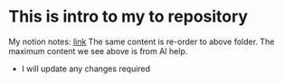 # This is intro to my to repository
My notion notes: [link](https://www.notion.so/BizTalk-28498884d4a480629315ca023a2d6539?source=copy_link)
The same content is re-order to above folder.
The maximum content we see above is from AI help.
- I will update any changes required
